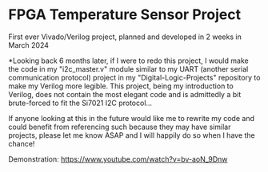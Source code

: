 # FPGA Temperature Sensor Project

First ever Vivado/Verilog project, planned and developed in 2 weeks in March 2024

*Looking back 6 months later, if I were to redo this project, I would make the code in my "i2c_master.v" module similar to my UART (another serial communication protocol) project in my "Digital-Logic-Projects" repository to make my Verilog more legible. This project, being my introduction to Verilog, does not contain the most elegant code and is admittedly a bit brute-forced to fit the Si7021 I2C protocol...

If anyone looking at this in the future would like me to rewrite my code and could benefit from referencing such because they may have similar projects, please let me know ASAP and I will happily do so when I have the chance!

Demonstration:
https://www.youtube.com/watch?v=bv-aoN_9Dnw
